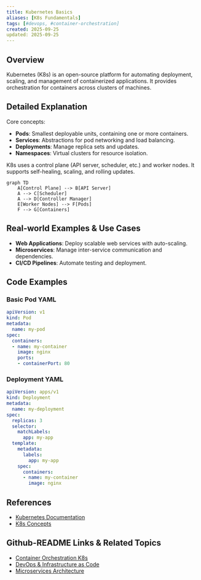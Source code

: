 ```yaml
---
title: Kubernetes Basics
aliases: [K8s Fundamentals]
tags: [#devops, #container-orchestration]
created: 2025-09-25
updated: 2025-09-25
---
```


## Overview

Kubernetes (K8s) is an open-source platform for automating deployment, scaling, and management of containerized applications. It provides orchestration for containers across clusters of machines.

## Detailed Explanation

Core concepts:

- **Pods**: Smallest deployable units, containing one or more containers.
- **Services**: Abstractions for pod networking and load balancing.
- **Deployments**: Manage replica sets and updates.
- **Namespaces**: Virtual clusters for resource isolation.

K8s uses a control plane (API server, scheduler, etc.) and worker nodes. It supports self-healing, scaling, and rolling updates.

```mermaid
graph TD
    A[Control Plane] --> B[API Server]
    A --> C[Scheduler]
    A --> D[Controller Manager]
    E[Worker Nodes] --> F[Pods]
    F --> G[Containers]
```

## Real-world Examples & Use Cases

- **Web Applications**: Deploy scalable web services with auto-scaling.
- **Microservices**: Manage inter-service communication and dependencies.
- **CI/CD Pipelines**: Automate testing and deployment.

## Code Examples

### Basic Pod YAML

```yaml
apiVersion: v1
kind: Pod
metadata:
  name: my-pod
spec:
  containers:
  - name: my-container
    image: nginx
    ports:
    - containerPort: 80
```

### Deployment YAML

```yaml
apiVersion: apps/v1
kind: Deployment
metadata:
  name: my-deployment
spec:
  replicas: 3
  selector:
    matchLabels:
      app: my-app
  template:
    metadata:
      labels:
        app: my-app
    spec:
      containers:
      - name: my-container
        image: nginx
```

## References

- [Kubernetes Documentation](https://kubernetes.io/docs/)
- [K8s Concepts](https://kubernetes.io/docs/concepts/)

## Github-README Links & Related Topics

- [Container Orchestration K8s](../system-design/container-orchestration-k8s/README.md)
- [DevOps & Infrastructure as Code](../devops-infrastructure-as-code/README.md)
- [Microservices Architecture](../microservices-architecture/README.md)